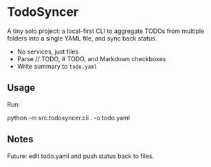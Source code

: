 # TodoSyncer

A tiny solo project: a local-first CLI to aggregate TODOs from multiple folders into a single YAML file, and sync back status.

- No services, just files
- Parse // TODO, # TODO, and Markdown checkboxes
- Write summary to `todo.yaml`

## Usage

Run:

python -m src.todosyncer.cli . -o todo.yaml

## Notes

Future: edit todo.yaml and push status back to files.


